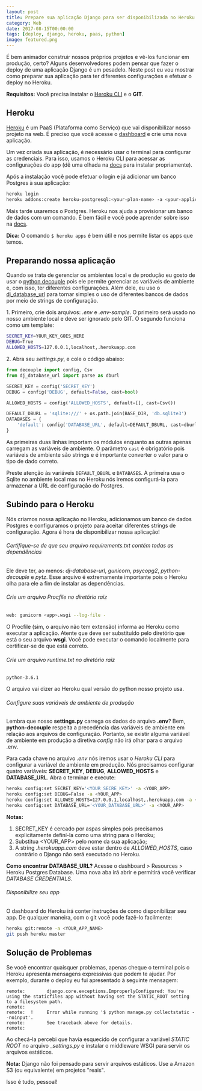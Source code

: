 ```yaml
---
layout: post
title: Prepare sua aplicação Django para ser disponibilizada no Heroku
category: Web
date: 2017-08-15T00:00:00
tags: [deploy, django, heroku, paas, python]
image: featured.png
---
```


É bem animador construir nossos próprios projetos e vê-los funcionar em produção, certo? Alguns desenvolvedores podem pensar que fazer o deploy de uma aplicação Django é um pesadelo. Neste post eu vou mostrar como preparar sua aplicação para ter diferentes configurações e efetuar o deploy no Heroku.

**Requisitos:** Você precisa instalar o [Heroku CLI](https://devcenter.heroku.com/articles/heroku-cli) e o **GIT**.

## Heroku

[Heroku](http://www.heroku.com) é um PaaS (Plataforma como Serviço) que vai disponibilizar nosso projeto na web. É preciso que você acesse o [dashboard](https://dashboard.heroku.com/apps) e crie uma nova aplicação.

Um vez criada sua aplicação, é necessário usar o terminal para configurar as credenciais. Para isso, usamos o Heroku CLI para acessar as configurações do app (dê uma olhada na [docs](https://devcenter.heroku.com/articles/heroku-cli) para instalar propriamente).

Após a instalação você pode efetuar o login e já adicionar um banco Postgres à sua aplicação:

```bash
heroku login
heroku addons:create heroku-postgresql:<your-plan-name> -a <your-application-name>
```

Mais tarde usaremos o Postgres. Heroku nos ajuda a provisionar um banco de dados com um comando. É bem fácil e você pode aprender sobre isso na [docs](https://devcenter.heroku.com/articles/heroku-postgresql#provisioning-heroku-postgres).

**Dica:** O comando `$ heroku apps` é bem útil e nos permite listar os apps que temos.

## Preparando nossa aplicação

Quando se trata de gerenciar os ambientes local e de produção eu gosto de usar o [python decouple](https://github.com/henriquebastos/python-decouple) pois ele permite gerenciar as variáveis de ambiente e, com isso, ter diferentes configurações. Além dele, eu uso o [dj_database_url](https://github.com/kennethreitz/dj-database-url) para tornar simples o uso de diferentes bancos de dados por meio de strings de configuração.

1\. Primeiro, crie dois arquivos: _.env_ e _.env-sample_. O primeiro será usado no nosso ambiente local e deve ser ignorado pelo GIT. O segundo funciona como um template:

```bash
SECRET_KEY=YOUR_KEY_GOES_HERE
DEBUG=True
ALLOWED_HOSTS=127.0.0.1,localhost,.herokuapp.com
```

2\. Abra seu _settings.py_, e cole o código abaixo:

```python
from decouple import config, Csv
from dj_database_url import parse as dburl

SECRET_KEY = config('SECRET_KEY')
DEBUG = config('DEBUG', default=False, cast=bool)

ALLOWED_HOSTS = config('ALLOWED_HOSTS', default=[], cast=Csv())

DEFAULT_DBURL = 'sqlite:///' + os.path.join(BASE_DIR, 'db.sqlite3')
DATABASES = {
    'default': config('DATABASE_URL', default=DEFAULT_DBURL, cast=dburl)
}
```

As primeiras duas linhas importam os módulos enquanto as outras apenas carregam as variáveis de ambiente. O parâmetro `cast` é obrigatório pois variáveis de ambiente são strings e é importante converter o valor para o tipo de dado correto.

Preste atenção às variáveis `DEFAULT_DBURL` e `DATABASES`. A primeira usa o Sqlite no ambiente local mas no Heroku nós iremos configurá-la para armazenar a URL de configuração do Postgres.

## Subindo para o Heroku

Nós criamos nossa aplicação no Heroku, adicionamos um banco de dados Postgres e configuramos o projeto para aceitar diferentes strings de configuração. Agora é hora de disponibilizar nossa aplicação!

###### Certifique-se de que seu arquivo requirements.txt contém todas as dependências

Ele deve ter, ao menos: _dj-database-url_, _gunicorn_, _psycopg2_, _python-decouple_ e _pytz_. Esse arquivo é extremamente importante pois o Heroku olha para ele a fim de instalar as dependências.

###### Crie um arquivo Procfile no diretório raiz

```bash
web: gunicorn <app>.wsgi --log-file -
```

O Procfile (sim, o arquivo não tem extensão) informa ao Heroku como executar a aplicação. Atente que **<app>** deve ser substituído pelo diretório que está o seu arquivo **wsgi**. Você pode executar o comando localmente para certificar-se de que está correto.

###### Crie um arquivo runtime.txt no diretório raiz

```
python-3.6.1
```

O arquivo vai dizer ao Heroku qual versão do python nosso projeto usa.

###### Configure suas variáveis de ambiente de produção

Lembra que nosso **settings.py** carrega os dados do arquivo **.env**? Bem, **python-decouple** respeita a precedência das variáveis de ambiente em relação aos arquivos de configuração. Portanto, se existir alguma variável de ambiente em produção a diretiva _config_ não irá olhar para o arquivo .env.

Para cada chave no arquivo _.env_ nós iremos usar o _Heroku CLI_ para configurar a variável de ambiente em produção. Nós precisamos configurar quatro variáveis: **SECRET_KEY**, **DEBUG**, **ALLOWED_HOSTS** e **DATABASE_URL**. Abra o terminar e execute:

```bash
heroku config:set SECRET_KEY='<YOUR_SECRE_KEY>' -a <YOUR_APP>
heroku config:set DEBUG=False -a <YOUR_APP>
heroku config:set ALLOWED_HOSTS=127.0.0.1,localhost,.herokuapp.com -a <YOUR_APP>
heroku config:set DATABASE_URL='<YOUR_DATABASE_URL>' -a <YOUR_APP>
```

**Notas:**

1. SECRET_KEY é cercado por aspas simples pois precisamos explicitamente definí-la como uma string para o Heroku;
1. Substitua <YOUR_APP> pelo nome da sua aplicação;
1. A string _.herokuapp.com_ deve estar dentro de _ALLOWED_HOSTS_, caso contrário o Django não será executado no Heroku.

**Como encontrar DATABASE_URL?** Acesse o dashboard > Resources > Heroku Postgres Database. Uma nova aba irá abrir e permitirá você verificar _DATABASE CREDENTIALS_.

###### Disponibilize seu app

O dashboard do Heroku irá conter instruções de como disponibilizar seu app. De qualquer maneira, com o git você pode fazê-lo facilmente:

```bash
heroku git:remote -a <YOUR_APP_NAME>
git push heroku master
```

## Solução de Problemas

Se você encontrar quaisquer problemas, apenas cheque o terminal pois o Heroku apresenta mensagens expressivas que podem te ajudar. Por exemplo, durante o deploy eu fui apresentado à seguinte mensagem:

```
remote:        django.core.exceptions.ImproperlyConfigured: You're using the staticfiles app without having set the STATIC_ROOT setting to a filesystem path.
remote:
remote:  !     Error while running '$ python manage.py collectstatic --noinput'.
remote:        See traceback above for details.
remote:
```

Ao checá-la percebi que havia esquecido de configurar a variável _STATIC ROOT_ no arquivo _\_settings.py_ e instalar o middleware WSGI para servir os arquivos estáticos.

**Nota:** Django não foi pensado para servir arquivos estáticos. Use a Amazon S3 (ou equivalente) em projetos "reais".

Isso é tudo, pessoal!

